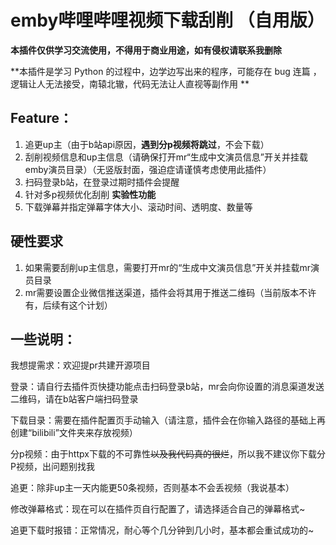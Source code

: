 # emby哔哩哔哩视频下载刮削 （自用版）

**本插件仅供学习交流使用，不得用于商业用途，如有侵权请联系我删除**

**本插件是学习 Python 的过程中，边学边写出来的程序，可能存在 bug 连篇 ，逻辑让人无法接受，南辕北辙，代码无法让人直视等副作用
**

## Feature：

1. 追更up主（由于b站api原因，**遇到分p视频将跳过**，不会下载）
2. 刮削视频信息和up主信息（请确保打开mr“生成中文演员信息”开关并挂载emby演员目录）（无竖版封面，强迫症请谨慎考虑使用此插件）
3. 扫码登录b站，在登录过期时插件会提醒
4. 针对多p视频优化刮削 **实验性功能**
5. 下载弹幕并指定弹幕字体大小、滚动时间、透明度、数量等

## 硬性要求

1. 如果需要刮削up主信息，需要打开mr的“生成中文演员信息”开关并挂载mr演员目录
2. mr需要设置企业微信推送渠道，插件会将其用于推送二维码（当前版本不许有，后续有这个计划）

## 一些说明：

我想提需求：欢迎提pr共建开源项目

登录：请自行去插件页快捷功能点击扫码登录b站，mr会向你设置的消息渠道发送二维码，请在b站客户端扫码登录

下载目录：需要在插件配置页手动输入（请注意，插件会在你输入路径的基础上再创建“bilibili”文件夹来存放视频）

分p视频：由于httpx下载的不可靠性~~以及我代码真的很烂~~，所以我不建议你下载分P视频，出问题别找我

追更：除非up主一天内能更50条视频，否则基本不会丢视频（我说基本）

修改弹幕格式：现在可以在插件页自行配置了，请选择适合自己的弹幕格式~

追更下载时报错：正常情况，耐心等个几分钟到几小时，基本都会重试成功的~